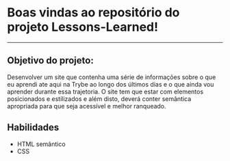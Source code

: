 # Boas vindas ao repositório do projeto Lessons-Learned!

---

## Objetivo do projeto:

Desenvolver um site que contenha uma série de informações sobre o que eu aprendi ate aqui na Trybe ao longo dos últimos dias e o que ainda vou
aprender durante essa trajetoria.
O site tem que estar com elementos posicionados e estilizados e além disto, deverá conter semântica apropriada para que seja acessível e melhor ranqueado.

## Habilidades

* HTML semântico
* CSS
